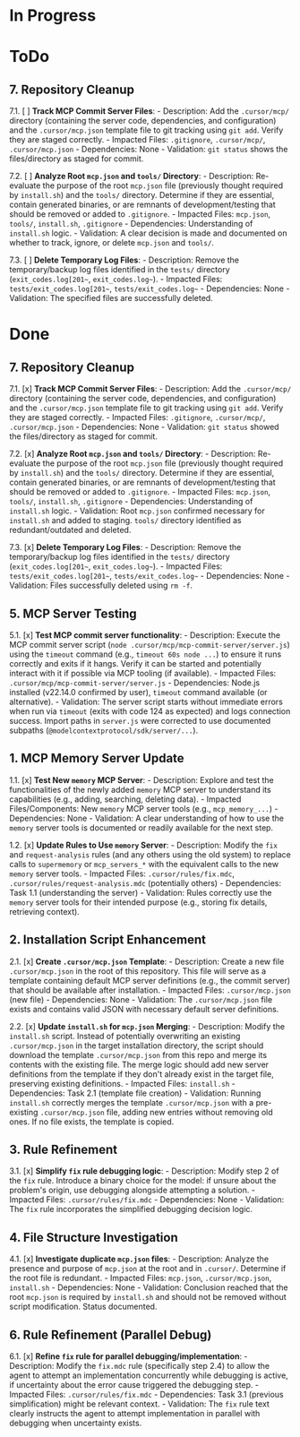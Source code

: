 # In Progress

# ToDo

## 7. Repository Cleanup

7.1. [ ] **Track MCP Commit Server Files**:
    - Description: Add the `.cursor/mcp/` directory (containing the server code, dependencies, and configuration) and the `.cursor/mcp.json` template file to git tracking using `git add`. Verify they are staged correctly.
    - Impacted Files: `.gitignore`, `.cursor/mcp/`, `.cursor/mcp.json`
    - Dependencies: None
    - Validation: `git status` shows the files/directory as staged for commit.

7.2. [ ] **Analyze Root `mcp.json` and `tools/` Directory**:
    - Description: Re-evaluate the purpose of the root `mcp.json` file (previously thought required by `install.sh`) and the `tools/` directory. Determine if they are essential, contain generated binaries, or are remnants of development/testing that should be removed or added to `.gitignore`.
    - Impacted Files: `mcp.json`, `tools/`, `install.sh`, `.gitignore`
    - Dependencies: Understanding of `install.sh` logic.
    - Validation: A clear decision is made and documented on whether to track, ignore, or delete `mcp.json` and `tools/`.

7.3. [ ] **Delete Temporary Log Files**:
    - Description: Remove the temporary/backup log files identified in the `tests/` directory (`exit_codes.log[201~`, `exit_codes.log~`).
    - Impacted Files: `tests/exit_codes.log[201~`, `tests/exit_codes.log~`
    - Dependencies: None
    - Validation: The specified files are successfully deleted.

# Done

## 7. Repository Cleanup

7.1. [x] **Track MCP Commit Server Files**:
    - Description: Add the `.cursor/mcp/` directory (containing the server code, dependencies, and configuration) and the `.cursor/mcp.json` template file to git tracking using `git add`. Verify they are staged correctly.
    - Impacted Files: `.gitignore`, `.cursor/mcp/`, `.cursor/mcp.json`
    - Dependencies: None
    - Validation: `git status` showed the files/directory as staged for commit.

7.2. [x] **Analyze Root `mcp.json` and `tools/` Directory**:
    - Description: Re-evaluate the purpose of the root `mcp.json` file (previously thought required by `install.sh`) and the `tools/` directory. Determine if they are essential, contain generated binaries, or are remnants of development/testing that should be removed or added to `.gitignore`.
    - Impacted Files: `mcp.json`, `tools/`, `install.sh`, `.gitignore`
    - Dependencies: Understanding of `install.sh` logic.
    - Validation: Root `mcp.json` confirmed necessary for `install.sh` and added to staging. `tools/` directory identified as redundant/outdated and deleted.

7.3. [x] **Delete Temporary Log Files**:
    - Description: Remove the temporary/backup log files identified in the `tests/` directory (`exit_codes.log[201~`, `exit_codes.log~`).
    - Impacted Files: `tests/exit_codes.log[201~`, `tests/exit_codes.log~`
    - Dependencies: None
    - Validation: Files successfully deleted using `rm -f`.

## 5. MCP Server Testing

5.1. [x] **Test MCP commit server functionality**:
    - Description: Execute the MCP commit server script (`node .cursor/mcp/mcp-commit-server/server.js`) using the `timeout` command (e.g., `timeout 60s node ...`) to ensure it runs correctly and exits if it hangs. Verify it can be started and potentially interact with it if possible via MCP tooling (if available).
    - Impacted Files: `.cursor/mcp/mcp-commit-server/server.js`
    - Dependencies: Node.js installed (v22.14.0 confirmed by user), `timeout` command available (or alternative).
    - Validation: The server script starts without immediate errors when run via `timeout` (exits with code 124 as expected) and logs connection success. Import paths in `server.js` were corrected to use documented subpaths (`@modelcontextprotocol/sdk/server/...`).

## 1. MCP Memory Server Update

1.1. [x] **Test New `memory` MCP Server**:
    - Description: Explore and test the functionalities of the newly added `memory` MCP server to understand its capabilities (e.g., adding, searching, deleting data).
    - Impacted Files/Components: New `memory` MCP server tools (e.g., `mcp_memory_...`)
    - Dependencies: None
    - Validation: A clear understanding of how to use the `memory` server tools is documented or readily available for the next step.

1.2. [x] **Update Rules to Use `memory` Server**:
    - Description: Modify the `fix` and `request-analysis` rules (and any others using the old system) to replace calls to `supermemory` or `mcp_servers_*` with the equivalent calls to the new `memory` server tools.
    - Impacted Files: `.cursor/rules/fix.mdc`, `.cursor/rules/request-analysis.mdc` (potentially others)
    - Dependencies: Task 1.1 (understanding the server)
    - Validation: Rules correctly use the `memory` server tools for their intended purpose (e.g., storing fix details, retrieving context).

## 2. Installation Script Enhancement

2.1. [x] **Create `.cursor/mcp.json` Template**:
    - Description: Create a new file `.cursor/mcp.json` in the root of this repository. This file will serve as a template containing default MCP server definitions (e.g., the commit server) that should be available after installation.
    - Impacted Files: `.cursor/mcp.json` (new file)
    - Dependencies: None
    - Validation: The `.cursor/mcp.json` file exists and contains valid JSON with necessary default server definitions.

2.2. [x] **Update `install.sh` for `mcp.json` Merging**:
    - Description: Modify the `install.sh` script. Instead of potentially overwriting an existing `.cursor/mcp.json` in the target installation directory, the script should download the template `.cursor/mcp.json` from this repo and merge its contents with the existing file. The merge logic should add new server definitions from the template if they don't already exist in the target file, preserving existing definitions.
    - Impacted Files: `install.sh`
    - Dependencies: Task 2.1 (template file creation)
    - Validation: Running `install.sh` correctly merges the template `.cursor/mcp.json` with a pre-existing `.cursor/mcp.json` file, adding new entries without removing old ones. If no file exists, the template is copied.

## 3. Rule Refinement

3.1. [x] **Simplify `fix` rule debugging logic**:
    - Description: Modify step 2 of the `fix` rule. Introduce a binary choice for the model: if unsure about the problem's origin, use debugging alongside attempting a solution.
    - Impacted Files: `.cursor/rules/fix.mdc`
    - Dependencies: None
    - Validation: The `fix` rule incorporates the simplified debugging decision logic.

## 4. File Structure Investigation

4.1. [x] **Investigate duplicate `mcp.json` files**:
    - Description: Analyze the presence and purpose of `mcp.json` at the root and in `.cursor/`. Determine if the root file is redundant.
    - Impacted Files: `mcp.json`, `.cursor/mcp.json`, `install.sh`
    - Dependencies: None
    - Validation: Conclusion reached that the root `mcp.json` is required by `install.sh` and should not be removed without script modification. Status documented.

## 6. Rule Refinement (Parallel Debug)

6.1. [x] **Refine `fix` rule for parallel debugging/implementation**:
    - Description: Modify the `fix.mdc` rule (specifically step 2.4) to allow the agent to attempt an implementation concurrently while debugging is active, if uncertainty about the error cause triggered the debugging step.
    - Impacted Files: `.cursor/rules/fix.mdc`
    - Dependencies: Task 3.1 (previous simplification) might be relevant context.
    - Validation: The `fix` rule text clearly instructs the agent to attempt implementation in parallel with debugging when uncertainty exists.

